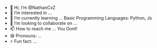 - 👋 Hi, I’m @NathanCxZ
- 👀 I’m interested in ...
- 🌱 I’m currently learning ... Basic Programming Languages: Python, Js
- 💞️ I’m looking to collaborate on ...
- 📫 How to reach me ... You Dont!
- 😄 Pronouns: ...
- ⚡ Fun fact: ...

<!---
NathanCxZ/NathanCxZ is a ✨ special ✨ repository because its `README.md` (this file) appears on your GitHub profile.
You can click the Preview link to take a look at your changes.
--->
